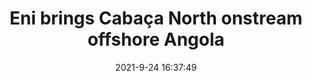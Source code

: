 ---
"title": "Eni brings Cabaça North onstream offshore Angola"
"date": "2021-9-24 16:37:49"
"feed_name": "OFFSHOREMAG"
"feed_website": "https://www.offshore-mag.com/"
"feed_rss": "https://www.offshore-mag.com/__rss/website-scheduled-content.xml?input=%7B%22sectionAlias%22%3A%22home%22%7D"
"link": "https://www.offshore-mag.com/production/article/14210996/eni-brings-cabaa-north-oil-field-onstream-offshore-angola"
"file": "_posts/2021-1-1-a8cdfbb4556075acf3ca5702445db9db3b60fddf.md"
"accident": "0"
"drilling": "0"
"dead": "0"
"injured": "0"
"where": "unknown site"
---